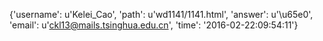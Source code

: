 {'username': u'Kelei_Cao', 'path': u'wd1141/1141.html', 'answer': u'\u65e0', 'email': u'ckl13@mails.tsinghua.edu.cn', 'time': '2016-02-22:09:54:11'}